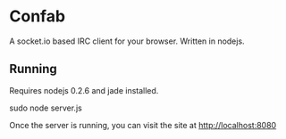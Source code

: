 # Confab
A socket.io based IRC client for your browser. Written in nodejs.

## Running

Requires nodejs 0.2.6 and jade installed.

sudo node server.js

Once the server is running, you can visit the site at [http://localhost:8080](http://localhost:8080)


